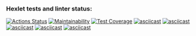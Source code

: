 ### Hexlet tests and linter status:
[![Actions Status](https://github.com/IProrock/java-project-61/workflows/hexlet-check/badge.svg)](https://github.com/IProrock/java-project-61/actions)
[![Maintainability](https://api.codeclimate.com/v1/badges/86afa6a17a412656ce68/maintainability)](https://codeclimate.com/github/IProrock/java-project-61/maintainability)
[![Test Coverage](https://api.codeclimate.com/v1/badges/86afa6a17a412656ce68/test_coverage)](https://codeclimate.com/github/IProrock/java-project-61/test_coverage)
[![asciicast](https://asciinema.org/a/4cGPdthqZA6A5NTjLfTp0y7qW.svg)](https://asciinema.org/a/4cGPdthqZA6A5NTjLfTp0y7qW)
[![asciicast](https://asciinema.org/a/GeqCXddmWvqbyzaW5lNnad7jD.svg)](https://asciinema.org/a/GeqCXddmWvqbyzaW5lNnad7jD)
[![asciicast](https://asciinema.org/a/nLHZnmrTtxxnxJtWtpFMCkSVv.svg)](https://asciinema.org/a/nLHZnmrTtxxnxJtWtpFMCkSVv)
[![asciicast](https://asciinema.org/a/GDlwRterRQlI6q3xgbNAhNr7R.svg)](https://asciinema.org/a/GDlwRterRQlI6q3xgbNAhNr7R)
[![asciicast](https://asciinema.org/a/AN6Zu4tE3vf9BDBzsVA2h5qF2.svg)](https://asciinema.org/a/AN6Zu4tE3vf9BDBzsVA2h5qF2)